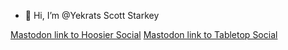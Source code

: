 - 👋 Hi, I’m @Yekrats Scott Starkey

<!---
- 👀 I’m interested in ...
- 🌱 I’m currently learning ...
- 💞️ I’m looking to collaborate on ...
- 📫 How to reach me ...
--->
<a rel="me" href="https://hoosier.social/@ScottStarkey">Mastodon link to Hoosier Social</a>
<a rel="me" href="https://tabletop.social/@ScottStarkey">Mastodon link to Tabletop Social</a>
<!---
Yekrats/Yekrats is a ✨ special ✨ repository because its `README.md` (this file) appears on your GitHub profile.
You can click the Preview link to take a look at your changes.
--->
